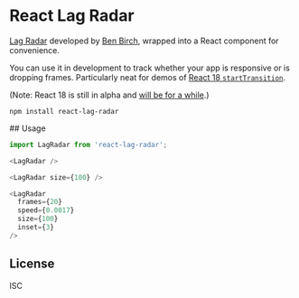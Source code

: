# React Lag Radar

[Lag Radar](https://mobz.github.io/lag-radar/) developed by [Ben Birch](https://github.com/mobz), wrapped into a React component for convenience.

You can use it in development to track whether your app is responsive or is dropping frames. Particularly neat for demos of [React 18 `startTransition`](https://github.com/reactwg/react-18/discussions/41).

(Note: React 18 is still in alpha and [will be for a while](https://reactjs.org/blog/2021/06/08/the-plan-for-react-18.html).)

```
npm install react-lag-radar
```

## Usage

```js
import LagRadar from 'react-lag-radar';

<LagRadar />

<LagRadar size={100} />

<LagRadar
  frames={20}
  speed={0.0017}
  size={100}
  inset={3}
/>
```

## License

ISC